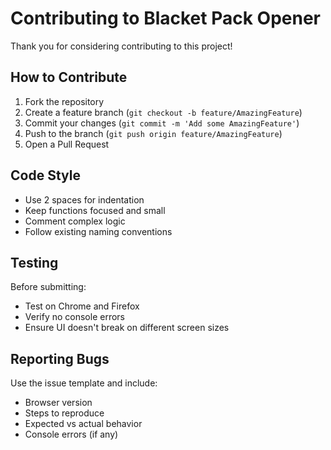 # Contributing to Blacket Pack Opener

Thank you for considering contributing to this project!

## How to Contribute

1. Fork the repository
2. Create a feature branch (`git checkout -b feature/AmazingFeature`)
3. Commit your changes (`git commit -m 'Add some AmazingFeature'`)
4. Push to the branch (`git push origin feature/AmazingFeature`)
5. Open a Pull Request

## Code Style

- Use 2 spaces for indentation
- Keep functions focused and small
- Comment complex logic
- Follow existing naming conventions

## Testing

Before submitting:
- Test on Chrome and Firefox
- Verify no console errors
- Ensure UI doesn't break on different screen sizes

## Reporting Bugs

Use the issue template and include:
- Browser version
- Steps to reproduce
- Expected vs actual behavior
- Console errors (if any)
